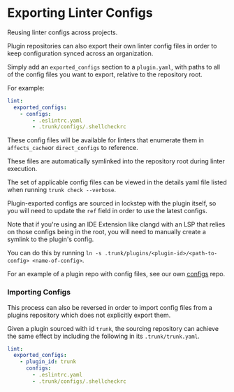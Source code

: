 # Exporting Linter Configs

Reusing linter configs across projects.

Plugin repositories can also export their own linter config files in order to keep configuration synced across an organization.

Simply add an `exported_configs` section to a `plugin.yaml`, with paths to all of the config files you want to export, relative to the repository root.

For example:

```yaml
lint:
  exported_configs:
    - configs:
        - .eslintrc.yaml
        - .trunk/configs/.shellcheckrc
```

These config files will be available for linters that enumerate them in `affects_cache`or `direct_configs` to reference.

These files are automatically symlinked into the repository root during linter execution.

The set of applicable config files can be viewed in the details yaml file listed when running `trunk check --verbose`.

Plugin-exported configs are sourced in lockstep with the plugin itself, so you will need to update the `ref` field in order to use the latest configs.

Note that if you're using an IDE Extension like clangd with an LSP that relies on those configs being in the root, you will need to manually create a symlink to the plugin's config.

You can do this by running `ln -s .trunk/plugins/<plugin-id>/<path-to-config> <name-of-config>`.

For an example of a plugin repo with config files, see our own [configs](https://github.com/trunk-io/configs) repo.

### Importing Configs

This process can also be reversed in order to import config files from a plugins repository which does not explicitly export them.

Given a plugin sourced with id `trunk`, the sourcing repository can achieve the same effect by including the following in its `.trunk/trunk.yaml`.

```yaml
lint:
  exported_configs:
    - plugin_id: trunk
      configs:
        - .eslintrc.yaml
        - .trunk/configs/.shellcheckrc
```
